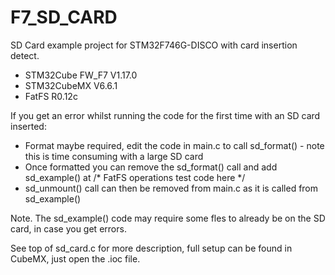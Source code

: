 # F7_SD_CARD
 
SD Card example project for STM32F746G-DISCO with card insertion detect.

- STM32Cube FW_F7 V1.17.0
- STM32CubeMX V6.6.1
- FatFS R0.12c

If you get an error whilst running the code for the first time with an SD card inserted:
- Format maybe required, edit the code in main.c to call sd_format() - note this is time consuming with a large SD card
- Once formatted you can remove the sd_format() call and add sd_example() at /* FatFS operations test code here */
- sd_unmount() call can then be removed from main.c as it is called from sd_example()

Note. The sd_example() code may require some fles to already be on the SD card, in case you get errors.

See top of sd_card.c for more description, full setup can be found in CubeMX, just open the .ioc file.